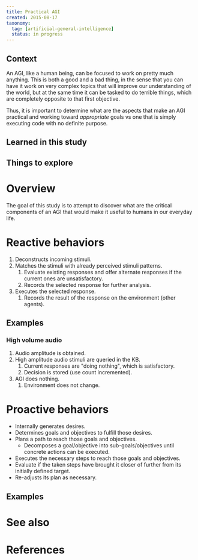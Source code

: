 ```yaml
---
title: Practical AGI
created: 2015-08-17
taxonomy:
  tag: [artificial-general-intelligence]
  status: in progress
---
```


## Context
An AGI, like a human being, can be focused to work on pretty much anything. This is both a good and a bad thing, in the sense that you can have it work on very complex topics that will improve our understanding of the world, but at the same time it can be tasked to do terrible things, which are completely opposite to that first objective.

Thus, it is important to determine what are the aspects that make an AGI practical and working toward *appropriate* goals vs one that is simply executing code with no definite purpose.

## Learned in this study

## Things to explore

# Overview
The goal of this study is to attempt to discover what are the critical components of an AGI that would make it useful to humans in our everyday life.

# Reactive behaviors
1. Deconstructs incoming stimuli.
2. Matches the stimuli with already perceived stimuli patterns.
	1. Evaluate existing responses and offer alternate responses if the current ones are unsatisfactory.
	2. Records the selected response for further analysis.
3. Executes the selected response.
	1. Records the result of the response on the environment (other agents).

## Examples
### High volume audio
1. Audio amplitude is obtained.
2. High amplitude audio stimuli are queried in the KB.
	1. Current responses are "doing nothing", which is satisfactory.
	2. Decision is stored (use count incremented).
3. AGI does nothing.
	1. Environment does not change.

# Proactive behaviors
* Internally generates desires.
* Determines goals and objectives to fulfill those desires.
* Plans a path to reach those goals and objectives.
	* Decomposes a goal/objective into sub-goals/objectives until concrete actions can be executed.
* Executes the necessary steps to reach those goals and objectives.
* Evaluate if the taken steps have brought it closer of further from its initially defined target.
* Re-adjusts its plan as necessary.

## Examples

# See also

# References
